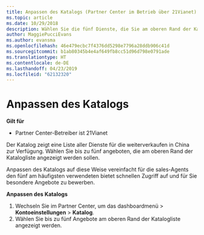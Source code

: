 ```yaml
---
title: Anpassen des Katalogs (Partner Center im Betrieb über 21Vianet)
ms.topic: article
ms.date: 10/29/2018
description: Wählen Sie die fünf Dienste, die Sie am oberen Rand der Katalogliste angezeigt werden soll.
author: MaggiePucciEvans
ms.author: evansma
ms.openlocfilehash: 46e479ecbc7f4376dd5298e7796a28ddb906c41d
ms.sourcegitcommit: b1ab80345b4e4af649fb8cc51d96d798e0791ade
ms.translationtype: HT
ms.contentlocale: de-DE
ms.lasthandoff: 04/23/2019
ms.locfileid: "62132320"
---
```

# <a name="customize-the-catalog"></a>Anpassen des Katalogs

**Gilt für**

-   Partner Center-Betreiber ist 21Vianet


Der Katalog zeigt eine Liste aller Dienste für die weiterverkaufen in China zur Verfügung. Wählen Sie bis zu fünf angeboten, die am oberen Rand der Katalogliste angezeigt werden sollen. 

Anpassen des Katalogs auf diese Weise vereinfacht für die sales-Agents den fünf am häufigsten verwendeten bietet schnellen Zugriff auf und für Sie besondere Angebote zu bewerben. 

**Anpassen des Katalogs**

1.  Wechseln Sie im Partner Center, um das dashboardmenü &gt; **Kontoeinstellungen** &gt; **Katalog**.
2.  Wählen Sie bis zu fünf Angebote am oberen Rand der Katalogliste angezeigt werden.

 

 




